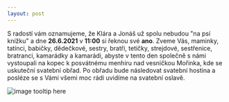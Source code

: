 ```yaml
---
layout: post
---
```

S radostí vám oznamujeme, že Klára a Jonáš už spolu nebudou "na psí knížku" a dne **26.6.2021** v **11:00** si řeknou své **ano**. Zveme Vás, maminky, tatínci, babičky, dědečkové, sestry, bratři, tetičky, strejdové, sestřenice, bratranci, kamarádky a kamarádi, abyste v tento den společně s námi vystoupali na kopec k posvátnému menhiru nad vesničkou Mořinka, kde se uskuteční svatební obřad. Po obřadu bude následovat svatební hostina a posléze se s Vámi všemi moc rádi uvidíme na svatební oslavě. 

![image tooltip here]("images/jonasklara.png")
